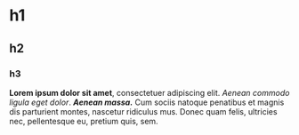 # h1
## h2
### h3

**Lorem ipsum dolor sit amet**, consectetuer adipiscing elit. *Aenean commodo ligula eget dolor*. ***Aenean massa.*** Cum sociis natoque penatibus et magnis dis parturient montes, nascetur ridiculus mus. Donec quam felis, ultricies nec, pellentesque eu, pretium quis, sem. 
